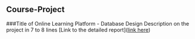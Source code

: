 ## Course-Project

###Title of Online Learning Platform - Database Design
Description on the project in 7 to 8 lines
[Link to the detailed report]([link here](https://github.com/SagarDudhat007/Course-Project/blob/main/Online%20Learning%20Platform%20-%20Database%20Design.pdf))
